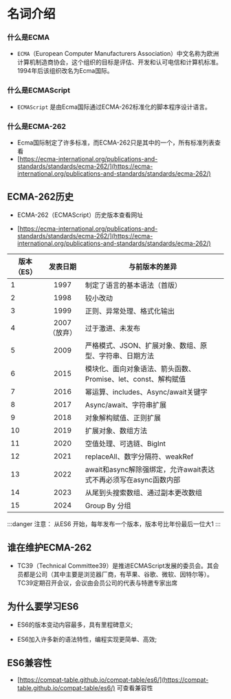 # 名词介绍

### 什么是ECMA

- `ECMA`（European Computer Manufacturers Association）中文名称为欧洲计算机制造商协会，这个组织的目标是评估、开发和认可电信和计算机标准。1994年后该组织改名为Ecma国际。

### 什么是ECMAScript

- `ECMAScript` 是由Ecma国际通过ECMA-262标准化的脚本程序设计语言。

### 什么是ECMA-262

- Ecma国际制定了许多标准，而ECMA-262只是其中的一个，所有标准列表查看
- [https://ecma-international.org/publications-and-standards/standards/ecma-262/](https://ecma-international.org/publications-and-standards/standards/ecma-262/)

## ECMA-262历史

- ECMA-262（ECMAScript）历史版本查看网址

- [https://ecma-international.org/publications-and-standards/standards/ecma-262/](https://ecma-international.org/publications-and-standards/standards/ecma-262/)

|版本（ES） |发表日期 |与前版本的差异|
| ------ | :--------: | --------- |
|1 |1997 |制定了语言的基本语法（首版）|
|2 |1998 |较小改动|
|3 |1999 |	正则、异常处理、格式化输出|
|4 |2007（放弃） |过于激进、未发布|
|5 |2009 |严格模式、JSON、扩展对象、数组、原型、字符串、日期方法|
|6 |2015 |模块化、面向对象语法、箭头函数、Promise、let、const、解构赋值|
|7 |2016 |幂运算、includes、Async/await关键字	|
|8 |2017 |Async/await、字符串扩展|
|9 |2018 |对象解构赋值、正则扩展|
|10 |2019 |扩展对象、数组方法|
|11 |2020 |空值处理、可选链、BigInt|
|12 |2021 |replaceAll、数字分隔符、weakRef|
|13 |2022 |await和async解除强绑定，‌允许await表达式不再必须写在async函数内部|
|14 |2023 |从尾到头搜索数组、通过副本更改数组|
|15 |2024 |Group By 分组|

:::danger 注意：
从ES6 开始，每年发布一个版本，版本号比年份最后一位大1
:::

## 谁在维护ECMA-262
- TC39（Technical Committee39）是推进ECMAScript发展的委员会。其会员都是公司（其中主要是浏览器厂商，有苹果、谷歌、微软、因特尔等）。TC39定期召开会议，会议由会员公司的代表与特邀专家出席

## 为什么要学习ES6

- ES6的版本变动内容最多，具有里程碑意义;

- ES6加入许多新的语法特性，编程实现更简单、高效;

## ES6兼容性

- [https://compat-table.github.io/compat-table/es6/](https://compat-table.github.io/compat-table/es6/)  可查看兼容性